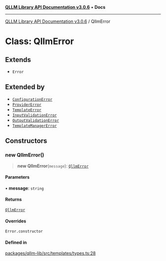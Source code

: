 [**QLLM Library API Documentation v3.0.6**](../README.md) • **Docs**

***

[QLLM Library API Documentation v3.0.6](../globals.md) / QllmError

# Class: QllmError

## Extends

- `Error`

## Extended by

- [`ConfigurationError`](ConfigurationError.md)
- [`ProviderError`](ProviderError.md)
- [`TemplateError`](TemplateError.md)
- [`InputValidationError`](InputValidationError.md)
- [`OutputValidationError`](OutputValidationError.md)
- [`TemplateManagerError`](TemplateManagerError.md)

## Constructors

### new QllmError()

> **new QllmError**(`message`): [`QllmError`](QllmError.md)

#### Parameters

• **message**: `string`

#### Returns

[`QllmError`](QllmError.md)

#### Overrides

`Error.constructor`

#### Defined in

[packages/qllm-lib/src/templates/types.ts:28](https://github.com/quantalogic/qllm/blob/b15a3aa4af263bce36ea091a0f29bf1255b95497/packages/qllm-lib/src/templates/types.ts#L28)
